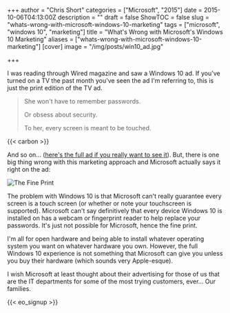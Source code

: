 +++
author = "Chris Short"
categories = ["Microsoft", "2015"]
date = 2015-10-06T04:13:00Z
description = ""
draft = false
ShowTOC = false
slug = "whats-wrong-with-microsoft-windows-10-marketing"
tags = ["microsoft", "windows 10", "marketing"]
title = "What's Wrong with Microsoft's Windows 10 Marketing"
aliases = ["whats-wrong-with-microsoft-windows-10-marketing"]
[cover]
image = "/img/posts/win10_ad.jpg"

+++

I was reading through Wired magazine and saw a Windows 10 ad. If you've turned on a TV the past month you've seen the ad I'm referring to, this is just the print edition of the TV ad.

>She won't have to remember passwords.
>
> Or obsess about security.
>
> To her, every screen is meant to be touched.

{{< carbon >}}

And so on... ([here's the full ad if you really want to see it](/img/posts/win10_ad.jpg)). But, there is one big thing wrong with this marketing approach and Microsoft actually says it right on the ad:

![The Fine Print](https://cdn.chrisshort.net/file/chrisshort/win10_ad_zoom_optimized.png#center)

The problem with Windows 10 is that Microsoft can't really guarantee every screen is a touch screen (or whether or note your touchscreen is supported). Microsoft can't say definitively that every device Windows 10 is installed on has a webcam or fingerprint reader to help replace your passwords. It's just not possible for Microsoft, hence the fine print.

I'm all for open hardware and being able to install whatever operating system you want on whatever hardware you own. However, the full Windows 10 experience is not something that Microsoft can give you unless you buy their hardware (which sounds very Apple-esque).

I wish Microsoft at least thought about their advertising for those of us that are the IT departments for some of the most trying customers, ever... Our families.

{{< eo_signup >}}
